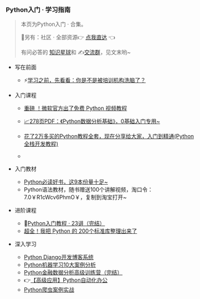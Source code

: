 ### Python入门 · 学习指南

> 本页为Python入门 · 合集。
>
> 🎯另有：社区 · 全部资源👉 [点我直达](https://blog.csdn.net/weixin_42321517/article/details/113122547) 👈
>
> 有问必答的 [知识星球](https://mp.weixin.qq.com/s/PXNVFNsjAOgCmQ6QGalJPw)和 ✍️[交流群](https://mp.weixin.qq.com/s/CadAaJUTUlXmTxJAjFUfPQ)，见文末哟~



- 写在前面
  - ⚡[学习之前，先看看：你是不是被培训机构洗脑了？](https://www.bilibili.com/video/BV19X4y1K7TG)



- 入门课程

  - [重磅 ！微软官方出了免费 Python 视频教程](https://mp.weixin.qq.com/s/T7z8HUG4GRMgYuQ6qtuR2A)

  - [📈](http://mp.weixin.qq.com/s?__biz=MzUzNTc5NjA4NQ==&mid=2247488135&idx=1&sn=335ceb34e42b82abe6d9c6a7a570098a&chksm=fa81529dcdf6db8bc3a385bd1e73eb684c5b31169c5aac5e324ca0c07e763bc9971cb47f707f&scene=21#wechat_redirect)[278页PDF：《Python数据分析基础》，0基础入门专用~](http://mp.weixin.qq.com/s?__biz=MzI2Nzg5MjgyNg==&mid=2247489987&idx=3&sn=f3147773c995dd939a9dcf114d074b23&chksm=eaf6b8f6dd8131e0bcb562e20e58ad8c7a0b3fb286c94a65b80af2918009ac2f0e90d4ecd3b4&scene=21#wechat_redirect)

  - [花了2万多买的Python教程全套，现在分享给大家，入门到精通(Python全栈开发教程)](https://www.acfun.cn/v/ac20463077)

  - 

    

- 入门教材

  - [Python必读好书，这9本份量十足~](http://mp.weixin.qq.com/s?__biz=MzI2Nzg5MjgyNg==&mid=2247486593&idx=1&sn=b4d9226cb02272ae014561692ff9fd0b&chksm=eaf6adb4dd8124a2af3525fb73e6dc6f7cc85b9c5bd5efce220c5a8f293d1b88352706828b05&scene=21#wechat_redirect)
  - Python语法教材，随书赠送100个讲解视频，淘口令：7.0￥R1cWcv6PhmO￥，复制到淘宝打开~



- 进阶课程
  - 💪[Python入门教程 · 23讲（完结）](https://www.bilibili.com/video/BV17p4y1i7Vn)
  - [超全！我把 Python 的 200个标准库整理出来了](http://mp.weixin.qq.com/s?__biz=MzI2Nzg5MjgyNg==&mid=2247485649&idx=1&sn=f62b792e16127bfbd943fe55a30b3667&chksm=eaf6a9e4dd8120f21c88f759e9eaa3059a86ca78620a93ee568720c6b5d4a2ac6d5c91e73ddb#rd)



- 深入学习
  - [Python Django开发博客系统](https://www.bilibili.com/video/BV1t54y127y3)
  - [Python机器学习10大案例分析](https://www.bilibili.com/video/BV18a411A7mp)
  - [Python金融数据分析高级训练营（完结）](https://www.bilibili.com/video/BV1Ut4y1i7wS)
  - 👉[【高级应用】Python自动化办公](https://www.bilibili.com/video/BV1Ty4y1D7wZ)
  - [Python爬虫案例实战](https://www.bilibili.com/video/BV15E411P7ey)
